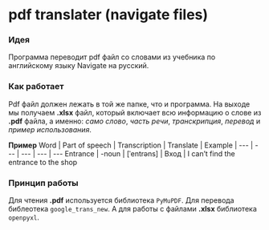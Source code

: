 # pdf translater (navigate files)
### Идея
Программа переводит pdf файл со словами из учебника по 
английскому языку Navigate на русский. 
### Как работает
Pdf файл должен лежать в той же папке, что и программа.
На выходе мы получаем **.xlsx** файл, который включает 
всю информацию о слове из **.pdf** файла, а именно: *само слово*,
*часть речи*, *транскрипция*, *перевод* и *пример использования*.

**Пример**
Word | Part of speech | Transcription | Translate | Example |
--- | --- | --- | --- | --- 
Entrance | -noun | [ˈentrəns] | Вход  | I can’t find the entrance to the shop
### Принцип работы
Для чтения **.pdf** используется библиотека `PyMuPDF`.
Для перевода библеотека `google_trans_new`.
А для работы с файлами **.xlsx** библиотека `openpyxl`.

